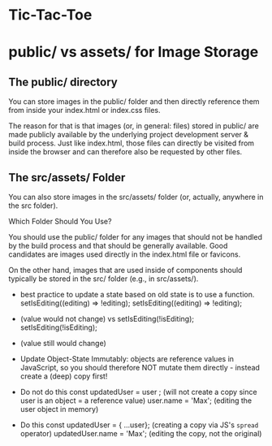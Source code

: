 # Tic-Tac-Toe

# public/ vs assets/ for Image Storage

## The public/ directory

You can store images in the public/ folder and then directly reference them from inside your index.html or index.css files.

The reason for that is that images (or, in general: files) stored in public/ are made publicly available by the underlying project development server & build process. Just like index.html, those files can directly be visited from inside the browser and can therefore also be requested by other files.

## The src/assets/ Folder

You can also store images in the src/assets/ folder (or, actually, anywhere in the src folder).

Which Folder Should You Use?

You should use the public/ folder for any images that should not be handled by the build process and that should be generally available. Good candidates are images used directly in the index.html file or favicons.

On the other hand, images that are used inside of components should typically be stored in the src/ folder (e.g., in src/assets/).

- best practice to update a state based on old state is to use a function.
  setIsEditing((editing) => !editing);
  setIsEditing((editing) => !editing);
- (value would not change)
  vs
  setIsEditing(!isEditing);
  setIsEditing(!isEditing);
- (value still would change)

- Update Object-State Immutably:
  objects are reference values in JavaScript, so you should therefore NOT mutate them directly - instead create a (deep) copy first!

- Do not do this
  const updatedUser = user ; (will not create a copy since user is an object = a reference value)
  user.name = 'Max'; (editing the user object in memory)

- Do this
  const updatedUser = { ...user}; (creating a copy via JS's `spread` operator)
  updatedUser.name = 'Max'; (editing the copy, not the original)
